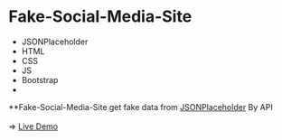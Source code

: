 # Fake-Social-Media-Site
- JSONPlaceholder 
- HTML
- CSS
- JS
- Bootstrap
- <br>
**Fake-Social-Media-Site get fake data from [JSONPlaceholder](https://jsonplaceholder.typicode.com/) By API
<br>
<br>
=> [Live Demo](https://fake-social-media-site.vercel.app/)
